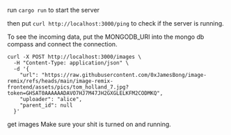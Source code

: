 run `cargo run` to start the server

then put `curl http://localhost:3000/ping` to check if the server is running.

To see the incoming data, put the MONGODB_URI into the mongo db compass and connect the connection.

```shell
curl -X POST http://localhost:3000/images \
  -H "Content-Type: application/json" \
  -d '{
    "url": "https://raw.githubusercontent.com/0xJamesBong/image-remix/refs/heads/main/image-remix-frontend/assets/pics/tom_holland_7.jpg?token=GHSAT0AAAAAADAVO7HJ7M47JH2GXGLELKFM2CODMKQ",
    "uploader": "alice",
    "parent_id": null
  }'
```

get images
Make sure your shit is turned on and running.

<!-- https://cloud.mongodb.com/v2/684e229e95a6f0430311c847#/overview -->
